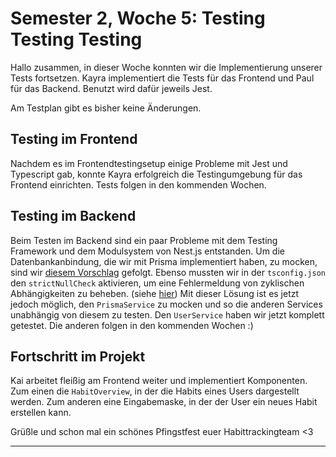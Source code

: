 # Semester 2, Woche 5: Testing Testing Testing

Hallo zusammen,
in dieser Woche konnten wir die Implementierung unserer Tests fortsetzen. Kayra implementiert die Tests für das Frontend und Paul für das Backend. Benutzt wird dafür jeweils Jest.

Am Testplan gibt es bisher keine Änderungen.

## Testing im Frontend
Nachdem es im Frontendtestingsetup einige Probleme mit Jest und Typescript gab, konnte Kayra erfolgreich die Testingumgebung für das Frontend einrichten. Tests folgen in den kommenden Wochen.

## Testing im Backend
Beim Testen im Backend sind ein paar Probleme mit dem Testing Framework und dem Modulsystem von Nest.js entstanden.
Um die Datenbankanbindung, die wir mit Prisma implementiert haben, zu mocken, sind wir [diesem Vorschlag](https://stackoverflow.com/a/73697154) gefolgt. Ebenso mussten wir in der `tsconfig.json` den `strictNullCheck` aktivieren, um eine Fehlermeldung von zyklischen Abhängigkeiten zu beheben. (siehe [hier](https://www.prisma.io/docs/orm/prisma-client/testing/unit-testing#mocking-the-prisma-client))
Mit dieser Lösung ist es jetzt jedoch möglich, den `PrismaService` zu mocken und so die anderen Services unabhängig von diesem zu testen.
Den `UserService` haben wir jetzt komplett getestet. Die anderen folgen in den kommenden Wochen :)

## Fortschritt im Projekt

Kai arbeitet fleißig am Frontend weiter und implementiert Komponenten.
Zum einen die `HabitOverview`, in der die Habits eines Users dargestellt werden. Zum anderen eine Eingabemaske, in der der User ein neues Habit erstellen kann.

Grüßle und schon mal ein schönes Pfingstfest
euer Habittrackingteam <3

---

<script src="https://utteranc.es/client.js" repo="Puggingtons/habittrackingblog" issue-term="pathname" theme="github-light" crossorigin="anonymous" async> </script>